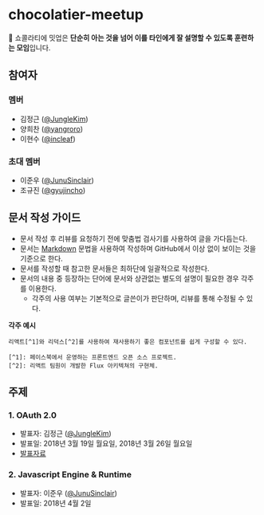 # chocolatier-meetup

🍫 쇼콜라티에 밋업은 **단순히 아는 것을 넘어 이를 타인에게 잘 설명할 수 있도록 훈련하는 모임**입니다.

## 참여자

### 멤버

- 김정근 ([@JungleKim](https://github.com/JungleKim))
- 양희찬 ([@yangroro](https://github.com/yangroro))
- 이현수 ([@incleaf](https://github.com/incleaf))

### 초대 멤버

- 이준우 ([@JunuSinclair](https://github.com/JunuSinclair))
- 조규진 ([@gyujincho](https://github.com/gyujincho))

## 문서 작성 가이드

- 문서 작성 후 리뷰를 요청하기 전에 맞춤법 검사기를 사용하여 글을 가다듬는다.
- 문서는 [Markdown](https://en.wikipedia.org/wiki/Markdown) 문법을 사용하여 작성하며 GitHub에서 이상 없이 보이는 것을 기준으로 한다.
- 문서를 작성할 때 참고한 문서들은 최하단에 일괄적으로 작성한다.
- 문서의 내용 중 등장하는 단어에 문서와 상관없는 별도의 설명이 필요한 경우 각주를 이용한다.
    - 각주의 사용 여부는 기본적으로 글쓴이가 판단하며, 리뷰를 통해 수정될 수 있다.

**각주 예시**
```
리액트[^1]와 리덕스[^2]를 사용하여 재사용하기 좋은 컴포넌트를 쉽게 구성할 수 있다.

[^1]: 페이스북에서 운영하는 프론트엔드 오픈 소스 프로젝트.
[^2]: 리액트 팀원이 개발한 Flux 아키텍쳐의 구현체.
```

## 주제

### 1. OAuth 2.0

- 발표자: 김정근 ([@JungleKim](https://github.com/JungleKim))
- 발표일: 2018년 3월 19일 월요일, 2018년 3월 26일 월요일
- [발표자료](OAuth/README.md)

### 2. Javascript Engine & Runtime

- 발표자: 이준우 ([@JunuSinclair](https://github.com/JunuSinclair))
- 발표일: 2018년 4월 2일


